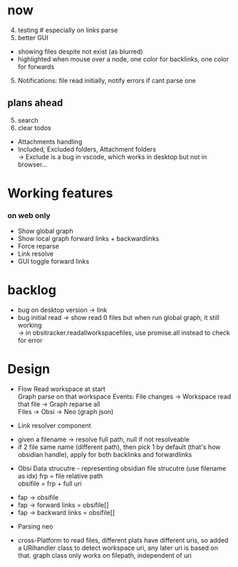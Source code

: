 # now    
 
4. testing  # especially on links parse   
4. better GUI 
- showing files despite not exist (as blurred)   
- highlighted when mouse over a node, one color for backlinks, one color for forwards 
5. Notifications: file read initially,  notify errors  if cant parse one 

## plans ahead    
5. search
6. clear todos

- Attachments handling
- Included, Excluded folders, Attachment folders   
-> Exclude is a bug in vscode, which works in desktop but not in browser...

# Working features  
### on web only 
- Show global graph 
- Show local graph forward links + backwardlinks
- Force reparse 
- Link resolve
- GUI toggle forward links

# backlog 
- bug on desktop version -> link  
- bug initial read -> show read 0 files but when run global graph, it still working  
-> in obsitracker.readallworkspacefiles, use promise.all instead to check for error

# Design   

+ Flow 
Read workspace at start  
Graph parse on that workspace
Events: File changes -> Workspace read that file -> Graph reparse all  
Files -> Obsi -> Neo (graph json)

+ Link resolver component 
- given a filename -> resolve full path, null if not resolveable  
- if 2 file same name (different path), then pick 1 by default (that's how obsidian handle), apply for both backlinks and forwardlinks

+ Obsi Data strucutre - representing obsidian file strucutre (use filename as idx) 
frp = file relative path  
obsifile = frp + full uri
- fap -> obsifile
- fap -> forward links = obsifile[]
- fap -> backward links = obsifile[]


+ Parsing neo 
<!-- + When to parse / update above data structure  (performance issue) 
- cache tree to file (if possible on vscode) 
- parsing whole tree on startup, interval (while parsing, use previous cache tree), 
-> since relying on mostly events is risky -->


+ cross-Platform 
to read files, different plats have different uris, so added a URihandler class to detect workspace uri, any later uri is based on that. 
graph class only works on filepath, independent of uri 
